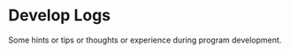 Develop Logs
===============

Some hints or tips or thoughts or experience during program development.
